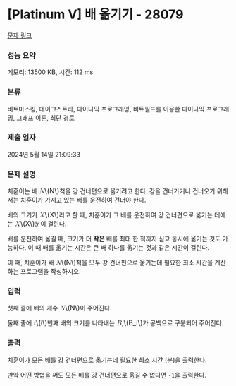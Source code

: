 # [Platinum V] 배 옮기기 - 28079 

[문제 링크](https://www.acmicpc.net/problem/28079) 

### 성능 요약

메모리: 13500 KB, 시간: 112 ms

### 분류

비트마스킹, 데이크스트라, 다이나믹 프로그래밍, 비트필드를 이용한 다이나믹 프로그래밍, 그래프 이론, 최단 경로

### 제출 일자

2024년 5월 14일 21:09:33

### 문제 설명

<p>치훈이는 배 <mjx-container class="MathJax" jax="CHTML" style="font-size: 109%; position: relative;"><mjx-math class="MJX-TEX" aria-hidden="true"><mjx-mi class="mjx-i"><mjx-c class="mjx-c1D441 TEX-I"></mjx-c></mjx-mi></mjx-math><mjx-assistive-mml unselectable="on" display="inline"><math xmlns="http://www.w3.org/1998/Math/MathML"><mi>N</mi></math></mjx-assistive-mml><span aria-hidden="true" class="no-mathjax mjx-copytext">\(N\)</span></mjx-container>척을 강 건너편으로 옮기려고 한다. 강을 건너가거나 건너오기 위해서는 치훈이가 가지고 있는 배를 운전하여 건너야 한다.</p>

<p>배의 크기가 <mjx-container class="MathJax" jax="CHTML" style="font-size: 109%; position: relative;"><mjx-math class="MJX-TEX" aria-hidden="true"><mjx-mi class="mjx-i"><mjx-c class="mjx-c1D44B TEX-I"></mjx-c></mjx-mi></mjx-math><mjx-assistive-mml unselectable="on" display="inline"><math xmlns="http://www.w3.org/1998/Math/MathML"><mi>X</mi></math></mjx-assistive-mml><span aria-hidden="true" class="no-mathjax mjx-copytext">\(X\)</span></mjx-container>라고 할 때, 치훈이가 그 배를 운전하여 강 건너편으로 옮기는 데에는 <mjx-container class="MathJax" jax="CHTML" style="font-size: 109%; position: relative;"><mjx-math class="MJX-TEX" aria-hidden="true"><mjx-mi class="mjx-i"><mjx-c class="mjx-c1D44B TEX-I"></mjx-c></mjx-mi></mjx-math><mjx-assistive-mml unselectable="on" display="inline"><math xmlns="http://www.w3.org/1998/Math/MathML"><mi>X</mi></math></mjx-assistive-mml><span aria-hidden="true" class="no-mathjax mjx-copytext">\(X\)</span></mjx-container>분이 걸린다.</p>

<p>배를 운전하여 옮길 때, 크기가 더 <strong>작은</strong> 배를 최대 한 척까지 싣고 동시에 옮기는 것도 가능하다. 이 때 배를 옮기는 시간은 큰 배 하나를 옮기는 것과 같은 시간이 걸린다.</p>

<p>이 때, 치훈이가 배 <mjx-container class="MathJax" jax="CHTML" style="font-size: 109%; position: relative;"><mjx-math class="MJX-TEX" aria-hidden="true"><mjx-mi class="mjx-i"><mjx-c class="mjx-c1D441 TEX-I"></mjx-c></mjx-mi></mjx-math><mjx-assistive-mml unselectable="on" display="inline"><math xmlns="http://www.w3.org/1998/Math/MathML"><mi>N</mi></math></mjx-assistive-mml><span aria-hidden="true" class="no-mathjax mjx-copytext">\(N\)</span></mjx-container>척을 모두 강 건너편으로 옮기는데 필요한 최소 시간을 계산하는 프로그램을 작성하시오.</p>

### 입력 

 <p>첫째 줄에 배의 개수 <mjx-container class="MathJax" jax="CHTML" style="font-size: 109%; position: relative;"><mjx-math class="MJX-TEX" aria-hidden="true"><mjx-mi class="mjx-i"><mjx-c class="mjx-c1D441 TEX-I"></mjx-c></mjx-mi></mjx-math><mjx-assistive-mml unselectable="on" display="inline"><math xmlns="http://www.w3.org/1998/Math/MathML"><mi>N</mi></math></mjx-assistive-mml><span aria-hidden="true" class="no-mathjax mjx-copytext">\(N\)</span></mjx-container>이 주어진다.</p>

<p>둘째 줄에 <mjx-container class="MathJax" jax="CHTML" style="font-size: 109%; position: relative;"><mjx-math class="MJX-TEX" aria-hidden="true"><mjx-mi class="mjx-i"><mjx-c class="mjx-c1D456 TEX-I"></mjx-c></mjx-mi></mjx-math><mjx-assistive-mml unselectable="on" display="inline"><math xmlns="http://www.w3.org/1998/Math/MathML"><mi>i</mi></math></mjx-assistive-mml><span aria-hidden="true" class="no-mathjax mjx-copytext">\(i\)</span></mjx-container>번째 배의 크기를 나타내는 <mjx-container class="MathJax" jax="CHTML" style="font-size: 109%; position: relative;"><mjx-math class="MJX-TEX" aria-hidden="true"><mjx-msub><mjx-mi class="mjx-i"><mjx-c class="mjx-c1D435 TEX-I"></mjx-c></mjx-mi><mjx-script style="vertical-align: -0.15em;"><mjx-mi class="mjx-i" size="s"><mjx-c class="mjx-c1D456 TEX-I"></mjx-c></mjx-mi></mjx-script></mjx-msub></mjx-math><mjx-assistive-mml unselectable="on" display="inline"><math xmlns="http://www.w3.org/1998/Math/MathML"><msub><mi>B</mi><mi>i</mi></msub></math></mjx-assistive-mml><span aria-hidden="true" class="no-mathjax mjx-copytext">\(B_i\)</span></mjx-container>가 공백으로 구분되어 주어진다.</p>

### 출력 

 <p>치훈이가 모든 배를 강 건너편으로 옮기는데 필요한 최소 시간 (분)을 출력한다.</p>

<p>만약 어떤 방법을 써도 모든 배를 강 건너편으로 옮길 수 없다면 <code>-1</code>을 출력한다.</p>

